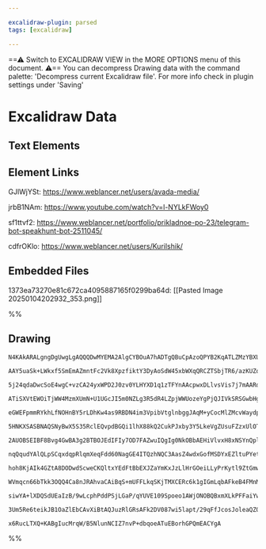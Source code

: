 ```yaml
---

excalidraw-plugin: parsed
tags: [excalidraw]

---
```

==⚠  Switch to EXCALIDRAW VIEW in the MORE OPTIONS menu of this document. ⚠== You can decompress Drawing data with the command palette: 'Decompress current Excalidraw file'. For more info check in plugin settings under 'Saving'


# Excalidraw Data

## Text Elements
## Element Links
GJlWjYSt: https://www.weblancer.net/users/avada-media/

jrbB1NAm: https://www.youtube.com/watch?v=l-NYLkFWoy0

sf1ttvf2: https://www.weblancer.net/portfolio/prikladnoe-po-23/telegram-bot-speakhunt-bot-2511045/

cdfrOKlo: https://www.weblancer.net/users/Kurilshik/

## Embedded Files
1373ea73270e81c672ca4095887165f0299ba64d: [[Pasted Image 20250104202932_353.png]]

%%
## Drawing
```compressed-json
N4KAkARALgngDgUwgLgAQQQDwMYEMA2AlgCYBOuA7hADTgQBuCpAzoQPYB2KqATLZMzYBXUtiRoIACyhQ4zZAHoFAc0JRJQgEYA6bGwC2CgF7N6hbEcK4OCtptbErHALRY8RMpWdx8Q1TdIEfARcZgRmBShcZQUebQB2bQAWGjoghH0EDihmbgBtcDBQMBKIEm4IAHEAKXwAdQArAE0AZShUkshYRAqMzQRiYlxNYI7SzG5nHgAORIBWeIA2HgBO

AAY5uaSk+LWkxf5SmEmAZmntFc2Vk8XpzfiktY3DyAoSdW45xbWXqQRCZTSbjTR6/azKUZoH6FARQUhsADWCAAwmx8GxSBU4dZmHBcIFsmNIJpcNgEcp4UIOMRUejMRJsRxcfisu1fgAzQj4fBtGCQ9CCDxEiDMOGIhB1d6Sbh8GEisVI3n8kVo8q/SmAjjhXJoACMvzYeOwamOeqevwpwjgAEliDrUHkALoc8iZW3cDhCbm/QjUrAVXBrYWU6la

5j24qdaDwcSoE4wgC+vzCA24yxWPD2J0zv0YLHYXD1q1zTFYnAAcpwxDLlvsVis7j7mAARdJQVNodkEMK/TTCakAUWCmWy9s93rlQjgQ3bxG4uviNzWut1KxXc3WvyIHARFWksnkSgox+0FAQI2sYlI2i1UAUQjCLAUuHouCGzkyjlwCmF6LJHdQLt8B7OVmHcWMCk6MB9RhaCYUdQok0KSNIHKCQGlITQACFdXLABBfRhW6WMMH0fpBmGUZfgmN

ATiSXVtEWOiTjWW4MzmXUmN+U1UGcJI5m0NZLg3R5dR4LZpjWWUozeYgPjQJIVkSRSGwbHgHkXJSTl+SR/kBdo0F2BiFkeFZFkWeIzNmOYwQ4CFY2hKNRXhJFaQxLFyCZPECTZOUSTJS0qRpNF3IZTzmR84VOW5JUSMFNVQIVCUpRlZMktiip4rndVhE1bV5wNI0TXnc05UCm07XyZ05XZV0EHdNBx3wH0/Ro9BcF1YN+2IMMI1g6MeloxNkwQAC

eGWEFpmmRYkhLfNOHnBY5rLDhKw4as9RBDN4im3VpibVtglnbggJAqM+yCocMlZMcvWaydp1wY69UXb4V2mhcZq3X1dwkfc5EUBRjwobQYGEKAtAQXQDCBp7sEkAB+egAF58GccsmgAGQRAAxOo2BgIMtzYf8507bsEGTcD8lgmCoN1eDEMOFCyjJgV2V1GR6HZHgiJjXoyIGIYRiQajgXiBikhBSyVz2eJNhsuUeOcS5BOEnhZZWbY61+WT5NQL

5HNKXSASBNAQSNyBwX5S35RclEQvpdBGQi1lhX88kQ2CukPJxby3Y5LkeVgZUsuFZzxUlOTpTQaTSgjxUQ7i1VsrlDVJF6gq5UNUlirNW3ytte0nRdXA3TZpqWuIf0JFwXmcqCzO0BQrp+aGzokKc0a2dEjcTjmPZloLT448gPMVrWjbUD225dTWeINYOtsANOym/O6q6RxyD07t+KcZwAhclzE5cHjXb6dz3GQAaPE8zwvdamBvBA7zgDEoHZVU

2AUOBSEIBF8Bvg4GwBA3g2BTBOJEdIFIy7OD7FAZwuIQgIg0NkOBbAEHiVlvxH8xNSYnQplTAgEFaYvDgp0BCJRO5FDlGhdA2BiC1QAPIAGl0R80GugPoQtKKizlG1XUKkEg7CSCcSySxFhfAOErSYswLhWUWCuXYmYMwrF1ilNAhsdJ6TNqgC2tl7LcFtgnB2Pswp+xZISXspJPbdTck7aA4V/ZWJqkHDKEgw5pXtlHfWo87bincQKFOXU/AZ3y

nqQqudYAlQLpSCqxdqpRlqmXeqFdd60NagGE4ITQzhNQC3AasZ4wdxGofMSDYxEZltuPYetFqmlgLJPWMq5vj7H7jmWhLZl5s1Xr2Dew4bo7wnFGfeT1D6vWXBxXUJwzjxAvr9dA/1DxAzvueQBj9ry3nvI+CILCRBcmYJIf+uC5R/iRD0whoFqZoEgp0OmdzGZUOZrQtmEATj4HoFhTQ0x2QAAkAAquohAACUYCVBxrqYgmAABq/zMS/GIhUQg+

hoh8KjAIk4GZtA8DODwdScweCKQltxYEdFtBbEXJZaYmKxJzLlHrGOeiLLyPrKytl9ZtGmwMrwS4BibZePFPY32XlLG+XOjYwK1IhXmJFZFQOMUk6ZWCQKpEPjGV+JMYElUQoG55XDFnKMOdjTRPzhaOJRcqql3LkM+6UZfTVzahAXAKQG65P1Y1dJXdD7z0pRxG4Q8FqaPqfNVaVZmlST2vEB4ax9qdMOi/Felzzr9OuqOG1e9HrPWnhM3Ucwbh

WVmqcn66bTkk3OQQ4Ca8nJRAhvaCAiBqS+mUFFLkqSKjTMXCERc6k1gIGmLqbAFkeB4FMnMKaEtJHsikvWEkM1U5OWuQ6UhtN4K/GwPCOANrELgESU6uAcA2hjO4JGaAulMgVCIPpMYDBCAIAoFhCVXtpXoAAMTsnfR+692ARA+WtO2fQbR7bPogC+3UCAwNga/T+1kf6MgPoCk+x2wrXYuNKN+0gv7/04zcYqjxyrCgQHQ5hjIgHI4aN4IcQj0H

siwYA+lXDQSdUEaIzB/9wLcphPddPSjLGaP/qYUVE109Spoeo1AWjONOBQBxmXLkPFFaiYw6xjIknsgtEIEYWMHTFPEf0P8rAUA8KXsLOgYI7IxWQF4+J/9h7SCGYw2wCguk3wlp08p/QA5qR4Qc05kIrz8TwioDxsTtHvOBf+W3dAXtr1gXhNyAAGqcB4FwFjXCmjMWeaiCOxbRPgJokwZraGpdSn140Y0NgU5AIwbADDHrlK+XwDlkhM2YyFtj

3Um5Re6teikJB1OaZlEbCAvXiBtAQJuzRlGRsAFk2DV087wi5lapt/29qFfJcosJoleaQZQJIAAUGs5m8AXNQE7x21jkoAJTCmBQgZQXp8QVF2wdnFPxeAsTO29s7l25g3Za25tTSUBNQALLdYZkBkmZDu36P+dk6tRiyIt7gcIhBVrQ0QCbqBUfo8gBwFJKPSBo4NEIKA25Yw44B5AOwDQEDYByC0fHcBZvzfxyLJbZ0rb08IIwf5NX8AI9KIij

x6RucLTXQ+KABgIucMrqW/B5NlunNCIZ7nvP+dbqoeATuEBorhGPQmEACYgA
```
%%